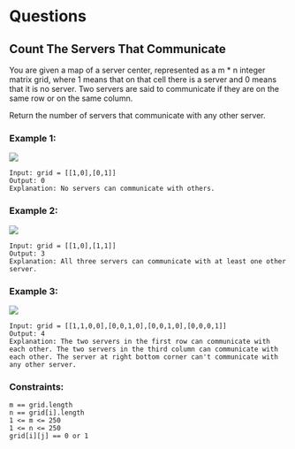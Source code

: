 # Questions
## Count The Servers That Communicate

You are given a map of a server center, represented as a m * n integer matrix grid, where 1 means that on that cell there is a server and 0 means that it is no server. Two servers are said to communicate if they are on the same row or on the same column. <br>

Return the number of servers that communicate with any other server. <br>

### Example 1:
![](countServersThatCommunicate-1.jpg)
```
Input: grid = [[1,0],[0,1]] 
Output: 0
Explanation: No servers can communicate with others.
```
### Example 2:
![](countServersThatCommunicate-2.jpg)
```
Input: grid = [[1,0],[1,1]]
Output: 3
Explanation: All three servers can communicate with at least one other server.
```
### Example 3:
![](countServersThatCommunicate-3.jpg)
```
Input: grid = [[1,1,0,0],[0,0,1,0],[0,0,1,0],[0,0,0,1]]
Output: 4
Explanation: The two servers in the first row can communicate with each other. The two servers in the third column can communicate with each other. The server at right bottom corner can't communicate with any other server.
``` 

### Constraints:
```
m == grid.length
n == grid[i].length
1 <= m <= 250
1 <= n <= 250
grid[i][j] == 0 or 1
```
